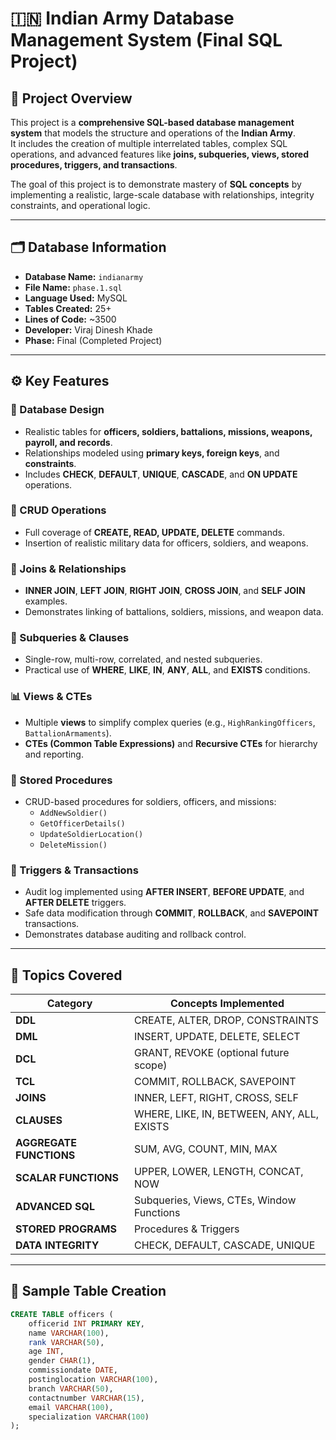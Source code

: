 # 🇮🇳 Indian Army Database Management System (Final SQL Project)

## 📘 Project Overview
This project is a **comprehensive SQL-based database management system** that models the structure and operations of the **Indian Army**.  
It includes the creation of multiple interrelated tables, complex SQL operations, and advanced features like **joins, subqueries, views, stored procedures, triggers, and transactions**.  

The goal of this project is to demonstrate mastery of **SQL concepts** by implementing a realistic, large-scale database with relationships, integrity constraints, and operational logic.

---

## 🗂️ Database Information
- **Database Name:** `indianarmy`  
- **File Name:** `phase.1.sql`  
- **Language Used:** MySQL  
- **Tables Created:** 25+  
- **Lines of Code:** ~3500  
- **Developer:** Viraj Dinesh Khade  
- **Phase:** Final (Completed Project)

---

## ⚙️ Key Features

### 🧱 Database Design
- Realistic tables for **officers, soldiers, battalions, missions, weapons, payroll, and records**.
- Relationships modeled using **primary keys, foreign keys**, and **constraints**.
- Includes **CHECK**, **DEFAULT**, **UNIQUE**, **CASCADE**, and **ON UPDATE** operations.

### 💾 CRUD Operations
- Full coverage of **CREATE, READ, UPDATE, DELETE** commands.  
- Insertion of realistic military data for officers, soldiers, and weapons.

### 🧩 Joins & Relationships
- **INNER JOIN**, **LEFT JOIN**, **RIGHT JOIN**, **CROSS JOIN**, and **SELF JOIN** examples.  
- Demonstrates linking of battalions, soldiers, missions, and weapon data.

### 🧠 Subqueries & Clauses
- Single-row, multi-row, correlated, and nested subqueries.  
- Practical use of **WHERE**, **LIKE**, **IN**, **ANY**, **ALL**, and **EXISTS** conditions.

### 📊 Views & CTEs
- Multiple **views** to simplify complex queries (e.g., `HighRankingOfficers`, `BattalionArmaments`).  
- **CTEs (Common Table Expressions)** and **Recursive CTEs** for hierarchy and reporting.

### 🔄 Stored Procedures
- CRUD-based procedures for soldiers, officers, and missions:
  - `AddNewSoldier()`
  - `GetOfficerDetails()`
  - `UpdateSoldierLocation()`
  - `DeleteMission()`

### 🔐 Triggers & Transactions
- Audit log implemented using **AFTER INSERT**, **BEFORE UPDATE**, and **AFTER DELETE** triggers.
- Safe data modification through **COMMIT**, **ROLLBACK**, and **SAVEPOINT** transactions.
- Demonstrates database auditing and rollback control.

---

## 🧮 Topics Covered

| Category | Concepts Implemented |
|-----------|----------------------|
| **DDL** | CREATE, ALTER, DROP, CONSTRAINTS |
| **DML** | INSERT, UPDATE, DELETE, SELECT |
| **DCL** | GRANT, REVOKE (optional future scope) |
| **TCL** | COMMIT, ROLLBACK, SAVEPOINT |
| **JOINS** | INNER, LEFT, RIGHT, CROSS, SELF |
| **CLAUSES** | WHERE, LIKE, IN, BETWEEN, ANY, ALL, EXISTS |
| **AGGREGATE FUNCTIONS** | SUM, AVG, COUNT, MIN, MAX |
| **SCALAR FUNCTIONS** | UPPER, LOWER, LENGTH, CONCAT, NOW |
| **ADVANCED SQL** | Subqueries, Views, CTEs, Window Functions |
| **STORED PROGRAMS** | Procedures & Triggers |
| **DATA INTEGRITY** | CHECK, DEFAULT, CASCADE, UNIQUE |

---

## 🧾 Sample Table Creation

```sql
CREATE TABLE officers (
    officerid INT PRIMARY KEY,
    name VARCHAR(100),
    rank VARCHAR(50),
    age INT,
    gender CHAR(1),
    commissiondate DATE,
    postinglocation VARCHAR(100),
    branch VARCHAR(50),
    contactnumber VARCHAR(15),
    email VARCHAR(100),
    specialization VARCHAR(100)
);

